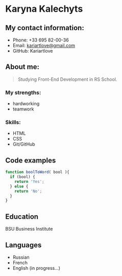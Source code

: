# Karyna Kalechyts

## My contact information:
* Phone: +33 695 82-00-36
* Email: kariartlove@gmail.com
* GitHub: Kariartlove

## About me:

> Studying Front-End Development in RS School.

### My strengths:
* hardworking
* teamwork

### Skills:
* HTML
* CSS
* Git/GitHub


## Code examples

```js
function boolToWord( bool ){
  if (bool) {
    return 'Yes';
  } else {
    return 'No';
  }
}
```
## Education

BSU Business Institute

## Languages

- Russian
- French
- English (in progress…)